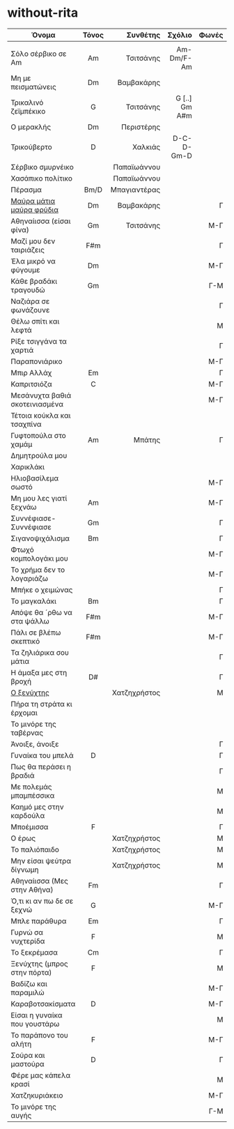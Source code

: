 # without-rita


| Όνομα                 | Τόνος           | Συνθέτης | Σχόλιο | Φωνές |
| -------------         |:-------------:| -----:| -----:|-----:|
|             | |  |||
| Σόλο σέρβικο σε Am        | Am | Τσιτσάνης    | Am-Dm/F-Am    ||
| Μη με πεισματώνεις        | Dm | Βαμβακάρης   |     ||
| Τρικαλινό ζεϊμπέκικο      | G  | Τσιτσάνης    | G [..] Gm A#m ||
| Ο μερακλής                | Dm | Περιστέρης   |      ||
| Τρικούβερτο               | D  | Χαλκιάς      | D-C-D-Gm-D    ||
| Σέρβικο σμυρνέικο         |    | Παπαϊωάννου  |      ||
| Χασάπικο πολίτικο         |    | Παπαϊωάννου  |      ||
| Πέρασμα                   |Bm/D| Μπαγιαντέρας |      ||
| [Μαύρα μάτια μαύρα φρύδια]  | Dm |  Βαμβακάρης  |      |Γ|
| Αθηναίισσα (είσαι φίνα)   | Gm |  Τσιτσάνης   |      |Μ-Γ|
| Μαζί μου δεν ταιριάζεις   | F#m|              |      |Γ|
| Έλα μικρό να φύγουμε      | Dm |              |      |Μ-Γ|
| Κάθε βραδάκι τραγουδώ     | Gm |              |      |Γ-Μ|
| Ναζιάρα σε φωνάζουνε      |    |              |      |Γ|
| Θέλω σπίτι και λεφτά      |    |              |      |Μ|
| Ρίξε τσιγγάνα τα χαρτιά   |    |              |      |Γ|
| Παραπονιάρικο             |    |              |      |Μ-Γ|
| Μπιρ Αλλάχ                | Em |              |      |Γ|
| Καπριτσιόζα               | C  |              |      |Μ-Γ|
| Μεσάνυχτα βαθιά σκοτεινιασμένα| |              |      |Μ-Γ|
| Τέτοια κούκλα και τσαχπίνα|    |              |      ||
| Γυφτοπούλα στο χαμάμ      | Am | Μπάτης       |      |Γ|
| Δημητρούλα μου            |    |              |      ||
| Χαρικλάκι                 |    |              |      ||
| Ηλιοβασίλεμα σωστό        |    |              |      |Μ-Γ|
| Μη μου λες γιατί ξεχνάω   | Am |              |      |Μ-Γ|
| Συννέφιασε-Συννέφιασε     | Gm |              |      |Γ|
| Σιγανοψιχάλισμα           | Bm |              |      |Γ|
| Φτωχό κομπολογάκι μου     |    |              |      |Μ-Γ|
| Το χρήμα δεν το λογαριάζω |    |              |      |Μ-Γ|
| Μπήκε ο χειμώνας          |    |              |      |Γ|
| Το μαγκαλάκι              | Bm |              |      |Γ|
| Απόψε θα ´ρθω να στα ψάλλω| F#m|              |      |Μ-Γ|
| Πάλι σε βλέπω σκεπτικό    | F#m|              |      |Μ-Γ|
| Τα ζηλιάρικα σου μάτια    |    |              |      |Γ|
| Η άμαξα μες στη βροχή     | D# |              |      |Γ|
| [Ο ξενύχτης]                |    | Χατζηχρήστος |      |Μ|
| Πήρα τη στράτα κι έρχομαι |    |              |      ||
| Το μινόρε της ταβέρνας    |    |              |      ||
| Άνοιξε, άνοιξε            |    |              |      |Γ|
| Γυναίκα του μπελά         | D  |              |      |Γ|
| Πως θα περάσει η βραδιά   |    |              |      |Γ|
| Με πολεμάς μπαμπέσσικα    |    |              |      |Μ|
| Καημό μες στην καρδούλα   |    |              |      |Μ|
| Μποέμισσα                 | F  |              |      |Γ|
| Ο έρως                    |    | Χατζηχρήστος |      |Μ|
| Το παλιόπαιδο             |    | Χατζηχρήστος |      |Μ|
| Μην είσαι ψεύτρα δίγνωμη  |    | Χατζηχρήστος |      |Μ|
| Αθηναίισσα (Μες στην Αθήνα)| Fm|              |      |Γ|
| Ό,τι κι αν πω δε σε ξεχνώ | G  |              |      |Μ-Γ|
| Μπλε παράθυρα             | Em |              |      |Γ|
| Γυρνώ σα νυχτερίδα        | F  |              |      |Μ|
| Το ξεκρέμασα              | Cm |              |      |Γ|
| Ξενύχτης (μπρος στην πόρτα)|F  |              |      |Μ|
| Βαδίζω και παραμιλώ       |    |              |      |Μ-Γ|
| Καραβοτσακίσματα          | D  |              |      |Μ-Γ|
| Είσαι η γυναίκα που γουστάρω|  |              |      |Μ|
| Το παράπονο του αλήτη     | F  |              |      |Μ-Γ|
| Σούρα και μαστούρα        | D  |              |      |Γ|
| Φέρε μας κάπελα κρασί     |    |              |      |Μ|
| Χατζηκυριάκειο            |    |              |      |Μ-Γ|
| Το μινόρε της αυγής       |    |              |      |Γ-Μ|

[Μαύρα μάτια μαύρα φρύδια]: <http://www.stixoi.info/stixoi.php?info=Lyrics&act=details&song_id=2397>
[Ο ξενύχτης]: <http://www.stixoi.info/stixoi.php?info=Lyrics&act=details&song_id=18151>
